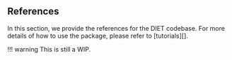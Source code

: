 ## References

In this section, we provide the references for the DIET codebase. For more details of how to use the package, please refer to [tutorials][].

!!! warning
    This is still a WIP.

